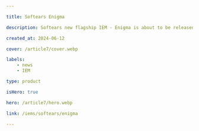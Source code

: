 ```yaml
---

title: Softears Enigma

description: Softears new flagship IEM - Enigma is about to be released. 2DD+6BA+4EST driver configuration.

created_at: 2024-06-12

cover: /article7/cover.webp

labels:
    - news
    - IEM

type: product

isHero: true

hero: /article7/hero.webp

link: /iems/softears/enigma

---
```


